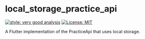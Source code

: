 # local_storage_practice_api

[![style: very good analysis][very_good_analysis_badge]][very_good_analysis_link]
[![License: MIT][license_badge]][license_link]

A Flutter implementation of the PracticeApi that uses local storage.

[license_badge]: https://img.shields.io/badge/license-MIT-blue.svg
[license_link]: https://opensource.org/licenses/MIT
[very_good_analysis_badge]: https://img.shields.io/badge/style-very_good_analysis-B22C89.svg
[very_good_analysis_link]: https://pub.dev/packages/very_good_analysis
